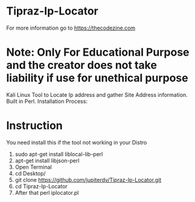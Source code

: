 # Tipraz-Ip-Locator
For more information go to https://thecodezine.com
# Note: Only For Educational Purpose and the creator does not take liability if use for unethical purpose
Kali Linux Tool to Locate Ip address and gather Site Address information. Built in Perl.
Installation Process:
# Instruction
You need install this if the tool not working in your Distro 
1. sudo apt-get install liblocal-lib-perl 
2. apt-get install libjson-perl 
3. Open Terminal
4. cd Desktop/
5. git clone https://github.com/jupiterdv/Tipraz-Ip-Locator.git
6. cd Tipraz-Ip-Locator
7. After that perl iplocator.pl

